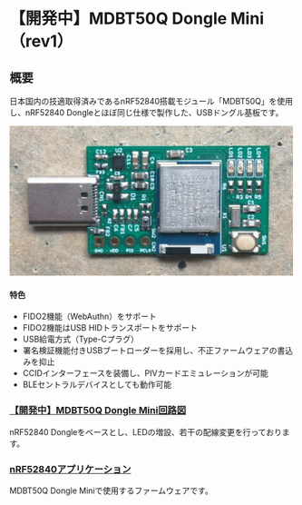 # 【開発中】MDBT50Q Dongle Mini（rev1）

## 概要

日本国内の技適取得済みであるnRF52840搭載モジュール「MDBT50Q」を使用し、nRF52840 Dongleとほぼ同じ仕様で製作した、USBドングル基板です。

<img src="../../FIDO2Device/MDBT50Q_Dongle_mini/pcb_rev1/assets01/0003.jpg" width="500">

#### 特色
- FIDO2機能（WebAuthn）をサポート
- FIDO2機能はUSB HIDトランスポートをサポート
- USB給電方式（Type-Cプラグ）
- 署名検証機能付きUSBブートローダーを採用し、不正ファームウェアの書込みを抑止
- CCIDインターフェースを装備し、PIVカードエミュレーションが可能
- BLEセントラルデバイスとしても動作可能

### [【開発中】MDBT50Q Dongle Mini回路図](../../FIDO2Device/MDBT50Q_Dongle_mini/pcb_rev1/SECDONGL_001.pdf)

nRF52840 Dongleをベースとし、LEDの増設、若干の配線変更を行っております。

### [nRF52840アプリケーション](../../nRF52840_app/README.md)

MDBT50Q Dongle Miniで使用するファームウェアです。
